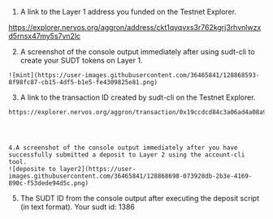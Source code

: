 
   1. A link to the Layer 1 address you funded on the Testnet Explorer.
    
    
https://explorer.nervos.org/aggron/address/ckt1qyqvxs3r762kgrj3rhvnlwzxd5rnsx47my5s7vn2lc

   2. A screenshot of the console output immediately after using sudt-cli to create your SUDT tokens on Layer 1.
    
    ![mint](https://user-images.githubusercontent.com/36465841/128868593-8f98fc87-cb15-4df5-b1e5-fe4309825e81.png)
    
   3. A link to the transaction ID created by sudt-cli on the Testnet Explorer.
    
    https://explorer.nervos.org/aggron/transaction/0x19ccdcd84c3a06ad4a08a9266802e98ed14d607fedd68cda61f9e4bba5e39972

    
    
    
    4.A screenshot of the console output immediately after you have successfully submitted a deposit to Layer 2 using the account-cli tool.
    ![deposite to layer2](https://user-images.githubusercontent.com/36465841/128868698-073928db-2b3e-4169-890c-f53dede94d5c.png)

    
    
   5. The SUDT ID from the console output after executing the deposit script (in text format).
    Your sudt id: 1386







